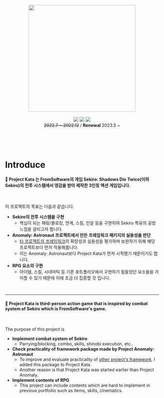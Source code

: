 <p align='center'>
  <br>
  <br>
  <br>
  <img src='https://user-images.githubusercontent.com/31071467/179661168-487984d6-63da-47f6-ba28-cc23353756a3.png' width = 350>
  <br>
  <br>
  <img src ="https://img.shields.io/badge/Unity-100000?style=for-the-badge&logo=unity&logoColor=white">
  <img src ="https://img.shields.io/badge/C%23-239120?style=for-the-badge&logo=c-sharp&logoColor=white">
  <img src ="https://img.shields.io/badge/Windows-0078D6?style=for-the-badge&logo=windows&logoColor=white">
  <br>
  <del>2022.7 ~ 2022.12</del> / <b>Renewal</b> 2023.5 ~
</p>

<br>
<br>
<br>

<h1>Introduce</h1>
<h4>📌 Project Kata 는 FromSoftware의 게임 Sekiro: Shadows Die Twice(이하 Sekiro)의 전투 시스템에서 영감을 받아 제작한 3인칭 액션 게임입니다.</h4>

<br>

이 프로젝트의 목표는 다음과 같습니다.

- **Sekiro의 전투 시스템을 구현**
  - 핵심이 되는 패링/블로킹, 연계, 스킬, 인살 등을 구현하여 Sekiro 특유의 공방 느낌을 살리고자 합니다.
- **Anomaly: Astronaut 프로젝트에서 만든 프레임워크 패키지의 실용성을 판단**
  - [타 프로젝트의 프레임워크](https://github.com/IgnorantSquad/anomaly-framework)의 확장성과 실용성을 평가하며 보완하기 위해 해당 프로젝트보다 먼저 적용해봅니다.
  - 이는 Anomaly: Astronaut보다 Project Kata가 먼저 시작했기 때문이기도 합니다.
- **RPG 요소의 구현**
  - 아이템, 스킬, 시네마틱 등 기존 포트폴리오에서 구현하기 힘들었던 요소들을 가미할 수 있기 때문에 이에 조금 더 집중할 것 입니다.

<br>

---

<h4>📌 Project Kata is third-person action game that is inspired by combat system of Sekiro which is FromSoftware's game.</h4>

<br>

The purpose of this project is

- **Implement combat system of Sekiro**
	- Parrying/blocking, combo, skills, shinobi execution, etc..
- **Check practicality of framework package made by Project Anomaly: Astronaut**
  - To improve and evaluate practicality of [other project's framework](https://github.com/IgnorantSquad/anomaly-framework), I added this package to Project Kata.
  - Another reason is that Project Kata was started earlier than Project Anomaly.
- **Implement contents of RPG**
	- This project can include contents which are hard to implement in previous portfoilio such as items, skills, cinematics.
